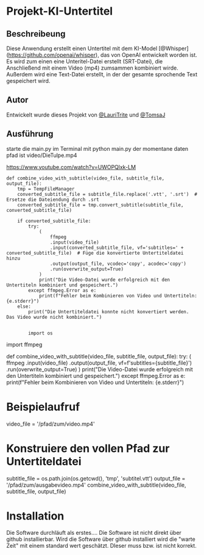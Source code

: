 # Projekt-KI-Untertitel

## Beschreibeung
Diese Anwendung erstellt einen Untertitel mit dem KI-Model [@Whisper] (https://github.com/openai/whisper), das von OpenAI entwickelt worden ist. Es wird zum einen eine Unteritel-Datei erstellt (SRT-Datei),
die Anschließend mit einem Video (mp4) zumsammen kombiniert wirde. Außerdem wird eine Text-Datei erstellt, in der der gesamte sprochende Text gespeichert wird.
## Autor
Entwickelt wurde dieses Projekt von [@LauriTrite](https://www.github.com/LauriTrite) und [@TomsaJ](https://www.github.com/TomsaJ)

## Ausführung
starte die main.py im Terminal mit python main.py
der momentane daten pfad ist video/DieTulpe.mp4

https://www.youtube.com/watch?v=UWOPQlxk-LM


    def combine_video_with_subtitle(video_file, subtitle_file, output_file):
        tmp = TempFileManager
        converted_subtitle_file = subtitle_file.replace('.vtt', '.srt')  # Ersetze die Dateiendung durch .srt
        converted_subtitle_file = tmp.convert_subtitle(subtitle_file, converted_subtitle_file)
    
        if converted_subtitle_file:
            try:
                (
                    ffmpeg
                    .input(video_file)
                    .input(converted_subtitle_file, vf='subtitles=' + converted_subtitle_file)  # Füge die konvertierte Untertiteldatei hinzu
                    .output(output_file, vcodec='copy', acodec='copy')
                    .run(overwrite_output=True)
                )
                print("Die Video-Datei wurde erfolgreich mit den Untertiteln kombiniert und gespeichert.")
            except ffmpeg.Error as e:
                print(f"Fehler beim Kombinieren von Video und Untertiteln: {e.stderr}")
        else:
            print("Die Untertiteldatei konnte nicht konvertiert werden. Das Video wurde nicht kombiniert.")


            import os
import ffmpeg

def combine_video_with_subtitle(video_file, subtitle_file, output_file):
    try:
        (
            ffmpeg
            .input(video_file)
            .output(output_file, vf=f'subtitles={subtitle_file}')
            .run(overwrite_output=True)
        )
        print("Die Video-Datei wurde erfolgreich mit den Untertiteln kombiniert und gespeichert.")
    except ffmpeg.Error as e:
        print(f"Fehler beim Kombinieren von Video und Untertiteln: {e.stderr}")

# Beispielaufruf
video_file = '/pfad/zum/video.mp4'
# Konstruiere den vollen Pfad zur Untertiteldatei
subtitle_file = os.path.join(os.getcwd(), 'tmp', 'subtitel.vtt')
output_file = '/pfad/zum/ausgabevideo.mp4'
combine_video_with_subtitle(video_file, subtitle_file, output_file)

# Installation
Die Software durchläuft als erstes....
Die Software ist nicht direkt über github installierbar. Wird die Software über github installiert wird die "warte Zeit" mit einem standard wert geschätzt. DIeser muss bzw. ist nicht korrekt.
